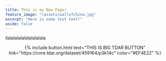 ```yaml
---
title: This is my New Page!
feature_image: "/assets/wallofchina.jpg"
excerpt: "Here is some test text!"
aside: false
---
```

llalalalalalalalalalala

<div style="text-align:center;">
{% include button.html text="THIS IS BIG TDAR BUTTON" 
link="https://core.tdar.org/dataset/459164/p3k14c" color="#EF4E22" %} </div>


